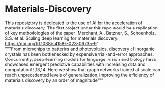 # Materials-Discovery
This reposiztory is dedicated to the use of AI for the acceleration of materials discovery. The first project under this repo would be a replication of key methodologies of the paper 'Merchant, A., Batzner, S., Schoenholz, S.S. et al. Scaling deep learning for materials discovery.  https://doi.org/10.1038/s41586-023-06735-9'  
"""From microchips to batteries and photovoltaics, discovery of inorganic crystals has been bottlenecked by expensive trial-and-error approaches. Concurrently, deep-learning models for language, vision and biology have showcased emergent predictive capabilities with increasing data and computation12,13,14. Here we show that graph networks trained at scale can reach unprecedented levels of generalization, improving the efficiency of materials discovery by an order of magnitude"""
